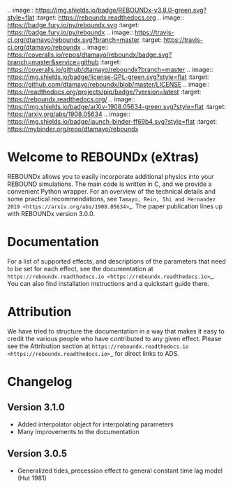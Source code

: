 .. image:: https://img.shields.io/badge/REBOUNDx-v3.8.0-green.svg?style=flat
    :target: https://reboundx.readthedocs.org
.. image:: https://badge.fury.io/py/reboundx.svg
    :target: https://badge.fury.io/py/reboundx
.. image:: https://travis-ci.org/dtamayo/reboundx.svg?branch=master
    :target: https://travis-ci.org/dtamayo/reboundx
.. image:: https://coveralls.io/repos/dtamayo/reboundx/badge.svg?branch=master&service=github 
    :target: https://coveralls.io/github/dtamayo/reboundx?branch=master
.. image:: https://img.shields.io/badge/license-GPL-green.svg?style=flat 
    :target: https://github.com/dtamayo/reboundx/blob/master/LICENSE
.. image:: https://readthedocs.org/projects/pip/badge/?version=latest
    :target: https://reboundx.readthedocs.org/
.. image:: https://img.shields.io/badge/arXiv-1908.05634-green.svg?style=flat 
    :target: https://arxiv.org/abs/1908.05634
.. image:: https://img.shields.io/badge/launch-binder-ff69b4.svg?style=flat
    :target: https://mybinder.org/repo/dtamayo/reboundx

Welcome to REBOUNDx (eXtras)
============================

REBOUNDx allows you to easily incorporate additional physics into your REBOUND simulations.
The main code is written in C, and we provide a convenient Python wrapper.
For an overview of the technical details and some practical recommendations, see `Tamayo, Rein, Shi and Hernandez 2019 <https://arxiv.org/abs/1908.05634>`_.
The paper publication lines up with REBOUNDx version 3.0.0.

Documentation
=============

For a list of supported effects, and descriptions of the parameters that need to be set for each effect, see the documentation at `https://reboundx.readthedocs.io <https://reboundx.readthedocs.io>`_.
You can also find installation instructions and a quickstart guide there.

Attribution
===========

We have tried to structure the documentation in a way that makes it easy to credit the various people who have contributed to any given effect.
Please see the Attribution section at `https://reboundx.readthedocs.io <https://reboundx.readthedocs.io>`_ for direct links to ADS.

Changelog
=========

Version 3.1.0
-------------

* Added interpolator object for interpolating parameters
* Many improvements to the documentation

Version 3.0.5
-------------

* Generalized tides_precession effect to general constant time lag model (Hut 1981)
